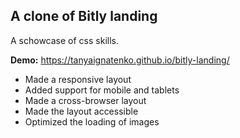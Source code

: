 ## A clone of Bitly landing

A schowcase of css skills.

**Demo:** https://tanyaignatenko.github.io/bitly-landing/

- Made a responsive layout 
- Added support for mobile and tablets
- Made a cross-browser layout 
- Made the layout accessible
- Optimized the loading of images
